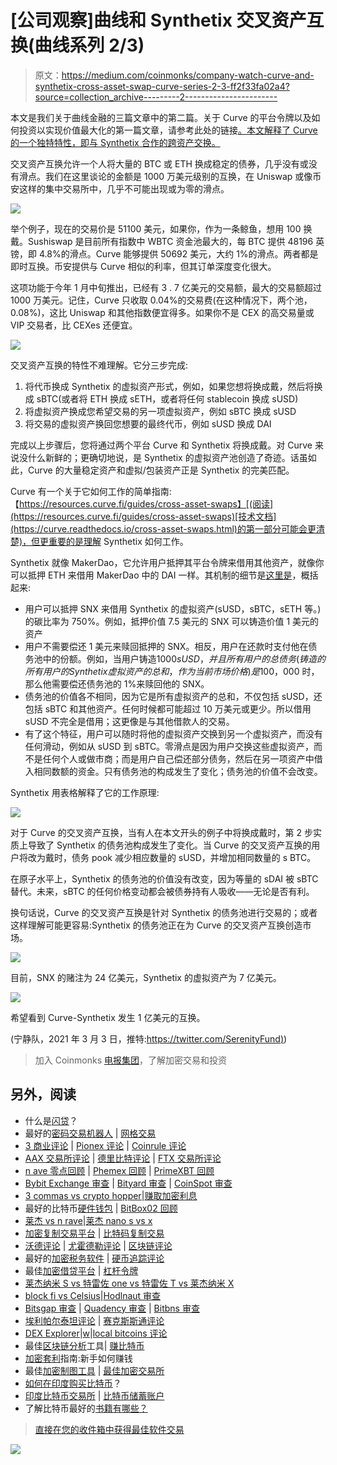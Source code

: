 # [公司观察]曲线和 Synthetix 交叉资产互换(曲线系列 2/3)

> 原文：<https://medium.com/coinmonks/company-watch-curve-and-synthetix-cross-asset-swap-curve-series-2-3-ff2f33fa02a4?source=collection_archive---------2----------------------->

本文是我们关于曲线金融的三篇文章中的第二篇。关于 Curve 的平台令牌以及如何投资以实现价值最大化的第一篇文章，请参考此处的链接[。本文解释了 Curve 的一个独特特性，即与 Synthetix 合作的跨资产交换。](/coinmonks/company-watch-how-to-invest-your-crv-curve-series-1-3-2b85cf531a9a)

交叉资产互换允许一个人将大量的 BTC 或 ETH 换成稳定的债券，几乎没有或没有滑点。我们在这里谈论的金额是 1000 万美元级别的互换，在 Uniswap 或像币安这样的集中交易所中，几乎不可能出现或为零的滑点。

![](img/3a6ee3ab9b24f3b53f26e2ed0fd5a824.png)

举个例子，现在的交易价是 51100 美元，如果你，作为一条鲸鱼，想用 100 换戴。Sushiswap 是目前所有指数中 WBTC 资金池最大的，每 BTC 提供 48196 英镑，即 4.8%的滑点。Curve 能够提供 50692 美元，大约 1%的滑点。两者都是即时互换。币安提供与 Curve 相似的利率，但其订单深度变化很大。

这项功能于今年 1 月中旬推出，已经有 3 . 7 亿美元的交易额，最大的交易额超过 1000 万美元。记住，Curve 只收取 0.04%的交易费(在这种情况下，两个池，0.08%)，这比 Uniswap 和其他指数便宜得多。如果你不是 CEX 的高交易量或 VIP 交易者，比 CEXes 还便宜。

![](img/9c43d09fc5dc10aefd7dd8e87d4516a0.png)

交叉资产互换的特性不难理解。它分三步完成:

1.  将代币换成 Synthetix 的虚拟资产形式，例如，如果您想将换成戴，然后将换成 sBTC(或者将 ETH 换成 sETH，或者将任何 stablecoin 换成 sUSD)
2.  将虚拟资产换成您希望交易的另一项虚拟资产，例如 sBTC 换成 sUSD
3.  将交易的虚拟资产换回您想要的最终代币，例如 sUSD 换成 DAI

完成以上步骤后，您将通过两个平台 Curve 和 Synthetix 将换成戴。对 Curve 来说没什么新鲜的；更确切地说，是 Synthetix 的虚拟资产池创造了奇迹。话虽如此，Curve 的大量稳定资产和虚拟/包装资产正是 Synthetix 的完美匹配。

Curve 有一个关于它如何工作的简单指南:【https://resources.curve.fi/guides/cross-asset-swaps】[(阅读](https://resources.curve.fi/guides/cross-asset-swaps)[技术文档](https://curve.readthedocs.io/cross-asset-swaps.html)的第一部分可能会更清楚)，但更重要的是理解 Synthetix 如何工作。

Synthetix 就像 MakerDao，它允许用户抵押其平台令牌来借用其他资产，就像你可以抵押 ETH 来借用 MakerDao 中的 DAI 一样。其机制的细节是[这里是](https://docs.synthetix.io/litepaper)，概括起来:

*   用户可以抵押 SNX 来借用 Synthetix 的虚拟资产(sUSD，sBTC，sETH 等。)的碳比率为 750%。例如，抵押价值 7.5 美元的 SNX 可以铸造价值 1 美元的资产
*   用户不需要偿还 1 美元来赎回抵押的 SNX。相反，用户在还款时支付他在债务池中的份额。例如，当用户铸造$1000 sUSD，并且所有用户的总债务(铸造的所有用户的 Synthetix 虚拟资产的总和，作为当前市场价格)是$100，000 时，那么他需要偿还债务池的 1%来赎回他的 SNX。
*   债务池的价值各不相同，因为它是所有虚拟资产的总和，不仅包括 sUSD，还包括 sBTC 和其他资产。任何时候都可能超过 10 万美元或更少。所以借用 sUSD 不完全是借用；这更像是与其他借款人的交易。
*   有了这个特征，用户可以随时将他的虚拟资产交换到另一个虚拟资产，而没有任何滑动，例如从 sUSD 到 sBTC。零滑点是因为用户交换这些虚拟资产，而不是任何个人或做市商；而是用户自己偿还部分债务，然后在另一项资产中借入相同数额的资金。只有债务池的构成发生了变化；债务池的价值不会改变。

Synthetix 用表格解释了它的工作原理:

![](img/46b690a56fec389e5dd3289c6d0c251b.png)

对于 Curve 的交叉资产互换，当有人在本文开头的例子中将换成戴时，第 2 步实质上导致了 Synthetix 的债务池构成发生了变化。当 Curve 的交叉资产互换的用户将改为戴时，债务 pook 减少相应数量的 sUSD，并增加相同数量的 s BTC。

在原子水平上，Synthetix 的债务池的价值没有改变，因为等量的 sDAI 被 sBTC 替代。未来，sBTC 的任何价格变动都会被债券持有人吸收——无论是否有利。

换句话说，Curve 的交叉资产互换是针对 Synthetix 的债务池进行交易的；或者这样理解可能更容易:Synthetix 的债务池正在为 Curve 的交叉资产互换创造市场。

![](img/0ad6c27489969ccf31f4eabad4aee4b4.png)

目前，SNX 的赌注为 24 亿美元，Synthetix 的虚拟资产为 7 亿美元。

![](img/0fe0000c831e6826de881ef111e75a57.png)

希望看到 Curve-Synthetix 发生 1 亿美元的互换。

(宁静队，2021 年 3 月 3 日，推特:[https://twitter.com/SerenityFund)](https://twitter.com/SerenityFund))

> 加入 Coinmonks [电报集团](https://t.me/joinchat/EPmjKpNYwRMsBI4p)，了解加密交易和投资

## 另外，阅读

*   什么是[闪贷](https://blog.coincodecap.com/what-are-flash-loans-on-ethereum)？
*   最好的[密码交易机器人](/coinmonks/crypto-trading-bot-c2ffce8acb2a) | [网格交易](https://blog.coincodecap.com/grid-trading)
*   [3 商业评论](/coinmonks/3commas-review-an-excellent-crypto-trading-bot-2020-1313a58bec92) | [Pionex 评论](/coinmonks/pionex-review-exchange-with-crypto-trading-bot-1e459d0191ea) | [Coinrule 评论](https://blog.coincodecap.com/coinrule-review-a-perfect-trading-bot)
*   [AAX 交易所评论](/coinmonks/aax-exchange-review-2021-67c5ea09330c) | [德里比特评论](/coinmonks/deribit-review-options-fees-apis-and-testnet-2ca16c4bbdb2) | [FTX 交易所评论](/coinmonks/ftx-crypto-exchange-review-53664ac1198f)
*   [n ave 零点回顾](/coinmonks/ngrave-zero-review-c465cf8307fc) | [Phemex 回顾](/coinmonks/phemex-review-4cfba0b49e28) | [PrimeXBT 回顾](/coinmonks/primexbt-review-88e0815be858)
*   [Bybit Exchange 审查](/coinmonks/bybit-exchange-review-dbd570019b71) | [Bityard 审查](https://blog.coincodecap.com/bityard-reivew) | [CoinSpot 审查](https://blog.coincodecap.com/coinspot-review)
*   [3 commas vs crypto hopper](/coinmonks/3commas-vs-pionex-vs-cryptohopper-best-crypto-bot-6a98d2baa203)|[赚取加密利息](/coinmonks/earn-crypto-interest-b10b810fdda3)
*   最好的比特币[硬件钱包](/coinmonks/the-best-cryptocurrency-hardware-wallets-of-2020-e28b1c124069?source=friends_link&sk=324dd9ff8556ab578d71e7ad7658ad7c) | [BitBox02 回顾](/coinmonks/bitbox02-review-your-swiss-bitcoin-hardware-wallet-c36c88fff29)
*   [莱杰 vs n rave](https://blog.coincodecap.com/ngrave-vs-ledger)|[莱杰 nano s vs x](https://blog.coincodecap.com/ledger-nano-s-vs-x)
*   [加密复制交易平台](/coinmonks/top-10-crypto-copy-trading-platforms-for-beginners-d0c37c7d698c) | [比特码复制交易](https://blog.coincodecap.com/bityard-copy-trading)
*   [沃德评论](https://blog.coincodecap.com/vauld-review) | [尤霍德勒评论](/coinmonks/youhodler-4-easy-ways-to-make-money-98969b9689f2) | [区块链评论](/coinmonks/blockfi-review-53096053c097)
*   最好的[加密税务软件](/coinmonks/best-crypto-tax-tool-for-my-money-72d4b430816b) | [硬币追踪评论](/coinmonks/cointracking-review-a-reliable-cryptocurrency-tax-software-5114e3eb5737)
*   最佳[加密借贷平台](/coinmonks/top-5-crypto-lending-platforms-in-2020-that-you-need-to-know-a1b675cec3fa) | [杠杆令牌](/coinmonks/leveraged-token-3f5257808b22)
*   [莱杰纳米 S vs 特雷佐 one vs 特雷佐 T vs 莱杰纳米 X](https://blog.coincodecap.com/ledger-nano-s-vs-trezor-one-ledger-nano-x-trezor-t)
*   [block fi vs Celsius](/coinmonks/blockfi-vs-celsius-vs-hodlnaut-8a1cc8c26630)|[Hodlnaut 审查](https://blog.coincodecap.com/hodlnaut-review)
*   [Bitsgap 审查](https://blog.coincodecap.com/bitsgap-review) | [Quadency 审查](/coinmonks/quadency-review-a-crypto-trading-automation-platform-3068eaa374e1) | [Bitbns 审查](https://blog.coincodecap.com/bitbns-review)
*   [埃利帕尔泰坦评论](/coinmonks/ellipal-titan-review-85e9071dd029) | [赛克斯斯通评论](https://blog.coincodecap.com/secux-stone-hardware-wallet-review)
*   [DEX Explorer](https://explorer.bitquery.io/ethereum/dex)|[w](https://explorer.bitquery.io/graphql)|[local bitcoins 评论](https://blog.coincodecap.com/localbitcoins-review)
*   最佳[区块链分析](https://bitquery.io/blog/best-blockchain-analysis-tools-and-software)工具| [赚比特币](https://blog.coincodecap.com/earn-bitcoin)
*   [加密套利](/coinmonks/crypto-arbitrage-guide-how-to-make-money-as-a-beginner-62bfe5c868f6)指南:新手如何赚钱
*   最佳[加密制图工具](/coinmonks/what-are-the-best-charting-platforms-for-cryptocurrency-trading-85aade584d80) | [最佳加密交易所](/coinmonks/crypto-exchange-dd2f9d6f3769)
*   [如何在印度购买比特币](https://blog.coincodecap.com/buy-bitcoin-app-india)？
*   [印度比特币交易所](/coinmonks/bitcoin-exchange-in-india-7f1fe79715c9) | [比特币储蓄账户](https://blog.coincodecap.com/bitcoin-savings-account)
*   了解比特币最好的[书籍有哪些？](/coinmonks/what-are-the-best-books-to-learn-bitcoin-409aeb9aff4b)

> [直接在您的收件箱中获得最佳软件交易](/coinmonks/newsletters/coinmonks)

[![](img/160ce73bd06d46c2250251e7d5969f9d.png)](https://medium.com/coinmonks/newsletters/coinmonks)